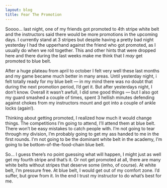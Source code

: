 ```yaml
---
layout: blog
title: Fear The Promotion
---
```

Soooo… last night, one of my friends got promoted to 4th stripe white belt and the instructors said there would be more promotions in the upcoming days. I currently stand at 3 stripes but despite having a pretty bad night yesterday I had the upperhand against the friend who got promoted, as I usually do when we roll together. This and other hints that were dropped here and there during the last weeks make me think that I *may* get promoted to blue belt.

After a huge plateau from april to october I felt very well these last months and my game became much better in many areas. Until yesterday night, i felt totally ready for my blue belt — in my mind there was no doubt that during the next promotion period, I’d get it. But after yesterdays night, I don’t know. Overall it wasn’t awfull, I did sme good things — but I also got my guard smashed a couple of times, spent 3 hellish minutes defending against chokes from my instructors mount and got into a couple of ankle locks (again!).

Thinking about getting promoted, I realized how much it would change things. The competitions I’m going to attend, I’ll attend them at blue belt. There won’t be easy mistakes to catch people with. I’m not going to tear through my division, I’m probably going to get my ass handed to me in the first rounds. I'm not going to be the dominant white belt in the academy, I’m going to be bottom-of-the-food-chain blue belt.

So… I guess there’s no point guessing what will happen, I might just as well get my fourth stripe and that’s it. Or not get promoted at all, there are many white belts without stripes that deserve some (imho, of course). At white belt, I’m pressure free. At blue belt, I would get out of my comfort zone. I’d suffer, but grow from it. In the end I trust my instructor to do what’s best for me.